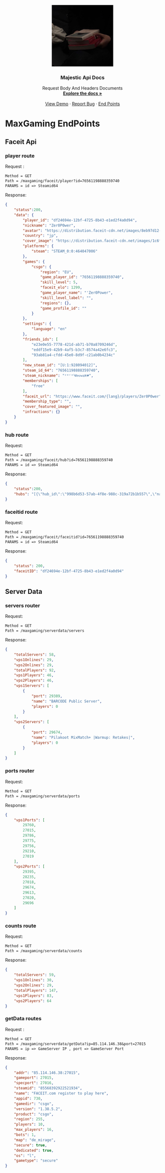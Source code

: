 <!-- PROJECT LOGO -->
<div align="center">
  <a href="https://github.com/Zer0Power/Majestic-Api">
    <img src="images/logo3.png" alt="Logo" width="200" height="200">
  </a>

  <h3 align="center">Majestic Api Docs</h3>

  <p align="center">
    Request Body And Headers Documents
    <br />
    <a href="https://github.com/Zer0Power/Majestic-Api"><strong>Explore the docs »</strong></a>
    <br />
    <br />
    <a href="https://github.com/Zer0Power/Majestic-Api">View Demo</a>
    ·
    <a href="https://github.com/Zer0Power/Majestic-Api/issues">Report Bug</a>
    ·
    <a href="https://github.com/Zer0Power/Majestic-Api/blob/main/end-points.md">End Points</a>
  </p>
</div>

# MaxGaming EndPoints

## Faceit Api

### player route

Request :

```JS
Method = GET
Path = /maxgaming/faceit/player?id=76561198888359740
PARAMS = id => Steamid64
```

Response:

```JSON
{
    "status":200,
    "data": {
        "player_id": "df24694e-12bf-4725-8b43-e1ed2f4a0d94",
        "nickname": "Zer0P0wer",
        "avatar": "https://distribution.faceit-cdn.net/images/8eb97d12-010d-4ab4-ae69-7c3913e5109c.jpeg",
        "country": "jp",
        "cover_image": "https://distribution.faceit-cdn.net/images/1c6f1925-821d-437e-864f-fb0aeef9cc20.jpeg",
        "platforms": {
            "steam": "STEAM_0:0:464047006"
        },
        "games": {
            "csgo": {
                "region": "EU",
                "game_player_id": "76561198888359740",
                "skill_level": 5,
                "faceit_elo": 1299,
                "game_player_name": "'Zer0Power",
                "skill_level_label": "",
                "regions": {},
                "game_profile_id": ""
            }
        },
        "settings": {
            "language": "en"
        },
        "friends_ids": [
            "e23e0e55-7778-421d-ab71-b70a8709246d",
            "eddf15e9-42b9-4af5-b3c7-8574a42e6fc3",
            "93ab81a4-cfdd-45e0-8d9f-c21ab0b4234c"
        ],
        "new_steam_id": "[U:1:928094012]",
        "steam_id_64": "76561198888359740",
        "steam_nickname": "ᶻᵉʳᵒ༄ᴩᴏᴡᴇʀ💔",
        "memberships": [
            "free"
        ],
        "faceit_url": "https://www.faceit.com/{lang}/players/Zer0P0wer",
        "membership_type": "",
        "cover_featured_image": "",
        "infractions": {}
    }
}

```

### hub route

Request:

```JS
Method = GET
Path = /maxgaming/faceit/hub?id=76561198888359740
PARAMS = id => Steamid64
```

Response:

```JSON
{
    "status":200,
    "hubs": "[{\"hub_id\":\"998b6d53-57ab-4f8e-988c-319a72b1b557\",\"name\":\"MaxGaming CSGO Community\",\"avatar\":\"https://assets.faceit-cdn.net/hubs/avatar/998b6d53-57ab-4f8e-988c-319a72b1b557_1654293267622.jpg\",\"game_id\":\"csgo\",\"organizer_id\":\"9144d203-1505-4420-97a4-1073cb7917b4\",\"faceit_url\":\"https://www.faceit.com/{lang}/hub/998b6d53-57ab-4f8e-988c-319a72b1b557/\"},{\"hub_id\":\"2920d286-a408-4cf7-8241-82516185b99e\",\"name\":\"Pimp's Clan\",\"avatar\":\"https://assets.faceit-cdn.net/hubs/avatar/2920d286-a408-4cf7-8241-82516185b99e_1675250845022.jpg\",\"game_id\":\"csgo\",\"organizer_id\":\"3cd10168-6f35-4619-a058-c4270c49de8a\",\"faceit_url\":\"https://www.faceit.com/{lang}/hub/2920d286-a408-4cf7-8241-82516185b99e/\"},{\"hub_id\":\"48cc3d2f-5234-4d0b-be9b-76585efed243\",\"name\":\"OHNEPIXEL'S CLAN\",\"avatar\":\"https://assets.faceit-cdn.net/hubs/avatar/48cc3d2f-5234-4d0b-be9b-76585efed243_1652952377892.png\",\"game_id\":\"csgo\",\"organizer_id\":\"71cc5e44-0020-42ad-822c-a456cf5b8a89\",\"faceit_url\":\"https://www.faceit.com/{lang}/hub/48cc3d2f-5234-4d0b-be9b-76585efed243/\"},{\"hub_id\":\"865ab3a5-923c-467a-a479-00434446a0a0\",\"name\":\"Axis Hub\",\"avatar\":\"https://assets.faceit-cdn.net/hubs/avatar/865ab3a5-923c-467a-a479-00434446a0a0_1604661075981.jpg\",\"game_id\":\"csgo\",\"organizer_id\":\"aebd3a1f-5d26-4c74-b317-63241d13f532\",\"faceit_url\":\"https://www.faceit.com/{lang}/hub/865ab3a5-923c-467a-a479-00434446a0a0/\"},{\"hub_id\":\"ae624a2c-7844-4529-8fc6-18b87c0f8a2f\",\"name\":\"BlackrocksPro CLAN\",\"avatar\":\"https://assets.faceit-cdn.net/hubs/avatar/ae624a2c-7844-4529-8fc6-18b87c0f8a2f_1628986839201.jpg\",\"game_id\":\"csgo\",\"organizer_id\":\"936ca97f-a0c7-4e4d-aca0-d4aea9025a6c\",\"faceit_url\":\"https://www.faceit.com/{lang}/hub/ae624a2c-7844-4529-8fc6-18b87c0f8a2f/\"},{\"hub_id\":\"d54ea84a-8f3c-4692-9f88-504d3f0c6d5e\",\"name\":\"CS:GO Middle East 1v1\",\"avatar\":\"https://assets.faceit-cdn.net/hubs/avatar/d54ea84a-8f3c-4692-9f88-504d3f0c6d5e_1560456699218.jpg\",\"game_id\":\"csgo\",\"organizer_id\":\"c3d1125a-3a70-4fe9-8545-269dd8873208\",\"faceit_url\":\"https://www.faceit.com/{lang}/hub/d54ea84a-8f3c-4692-9f88-504d3f0c6d5e/\"},{\"hub_id\":\"f2ff4bac-8462-4ac6-b32a-8234ce7bda49\",\"name\":\"UNLUKO\",\"avatar\":\"https://assets.faceit-cdn.net/hubs/avatar/f2ff4bac-8462-4ac6-b32a-8234ce7bda49_1652881130241.jpg\",\"game_id\":\"csgo\",\"organizer_id\":\"e42779d1-5419-407a-ad16-e94c8f4fc637\",\"faceit_url\":\"https://www.faceit.com/{lang}/hub/f2ff4bac-8462-4ac6-b32a-8234ce7bda49/\"}]"
}
```

### faceitid route

Request:

```JS
Method = GET
Path = /maxgaming/faceit/faceitid?id=76561198888359740
PARAMS = id => Steamid64
```

Response:

```JSON
{
    "status": 200,
    "faceitID": "df24694e-12bf-4725-8b43-e1ed2f4a0d94"
}
```

## Server Data

### servers router

Request:

```JS
Method = GET
Path = /maxgaming/serverdata/servers
```

Response:

```JSON
{
    "totalServers": 58,
    "vps1Onlines": 29,
    "vps2Onlines": 29,
    "totalPlayers": 92,
    "vps1Players": 46,
    "vps2Players": 46,
    "vps1Servers": [
        {
            "port": 29389,
            "name": "BARCODE Public Server",
            "players": 0
        }
    ],
    "vps2Servers": [
        {
            "port": 29674,
            "name": "Pilakoot MixMatch+ |Warmup: Retakes|",
            "players": 0
        }
    ]
}
```

### ports router

Request:

```JS
Method = GET
Path = /maxgaming/serverdata/ports
```

Response:

```JSON
{
    "vps1Ports": [
        29760,
        27015,
        29786,
        29775,
        29756,
        29210,
        27019
    ],
    "vps2Ports": [
        29395,
        28235,
        27018,
        29674,
        29613,
        27020,
        29696
    ]
}
```

### counts route

Request:

```JS
Method = GET
Path = /maxgaming/serverdata/counts
```

Response:

```JSON
{
    "totalServers": 59,
    "vps1Onlines": 30,
    "vps2Onlines": 29,
    "totalPlayers": 147,
    "vps1Players": 83,
    "vps2Players": 64
}
```

### getData routes

Request :

```JS
Method = GET
Path = /maxgaming/serverdata/getData?ip=85.114.146.38&port=27015
PARAMS = ip => GameServer IP , port => GameServer Port
```

Response:

```JSON
{
    "addr": "85.114.146.38:27015",
    "gameport": 27015,
    "specport": 27016,
    "steamid": "85568392922521934",
    "name": "FACEIT.com register to play here",
    "appid": 730,
    "gamedir": "csgo",
    "version": "1.38.5.2",
    "product": "csgo",
    "region": 255,
    "players": 10,
    "max_players": 16,
    "bots": 1,
    "map": "de_mirage",
    "secure": true,
    "dedicated": true,
    "os": "l",
    "gametype": "secure"
}
```
